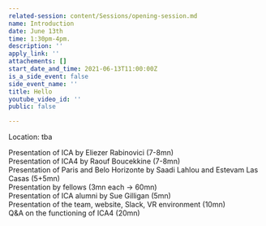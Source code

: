 ```yaml
---
related-session: content/Sessions/opening-session.md
name: Introduction
date: June 13th
time: 1:30pm-4pm.
description: ''
apply_link: ''
attachements: []
start_date_and_time: 2021-06-13T11:00:00Z
is_a_side_event: false
side_event_name: ''
title: Hello
youtube_video_id: ''
public: false

---
```

Location: tba

Presentation of ICA by Eliezer Rabinovici (7-8mn)  
Presentation of ICA4 by Raouf Boucekkine (7-8mn)  
Presentation of Paris and Belo Horizonte by Saadi Lahlou and Estevam Las Casas (5+5mn)  
Presentation by fellows (3mn each -> 60mn)  
Presentation of ICA alumni by Sue Gilligan (5mn)  
Presentation of the team, website, Slack, VR environment (10mn)  
Q&A on the functioning of ICA4 (20mn)